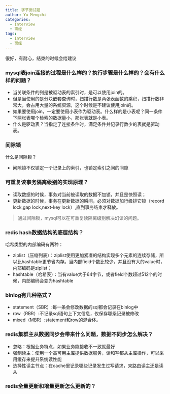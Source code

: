 ```yaml
---
title: 字节面试题
author: Yu Mengchi
categories:
  - Interview
  - 面经 
tags:
  - Interview
  - 面经
---
```

  
很好，有耐心，结束的时候会给建议
### mysql表join连接的过程是什么样的？执行步骤是什么样的？会有什么样的问题？
- 当关联条件的列是被驱动表的索引时，是可以使用join的。
- 但是当使用的是分块嵌套查询时，扫描行数是两张表函数的乘积，扫描行数非常大，会占用大量的系统资源，这个时候是不建议使用join的。
- 如果要使用join，一定要使用小表作为驱动表。什么样的是小表呢？同一条件下两张表哪个检索的数据量小，那张表就是小表。
- 什么是驱动表？当指定了连接条件时，满足条件并记录行数少的表就是驱动表。

### 间隙锁
什么是间隙锁？
- 间隙锁不仅锁定一个记录上的索引，也锁定索引之间的间隙

### 可重复读事务隔离级别的实现原理？
- 读取数据的时候，事务对当前被读取的数据不加锁，并且是快照读；
- 更新数据的时候，事务在更新数据的瞬间，必须对数据加行级排它锁（record lock,gap lock,next-key lock）,直到事务结束才释放。

> 通过间隙锁，mysql可以在可重复读隔离级别解决幻读的问题。

### redis hash数据结构的底层结构？

哈希类型的内部编码有两种：
- ziplist（压缩列表）：ziplist使用更加紧凑的结构实现多个元素的连续存储，所以比hashtable更节省内存。当内部field个数比较少，并且没有大的value时，内部编码是ziplist；
- hashtable（哈希表）：当有value大于64字节，或者field个数超过512个的时候，内部编码会变为hashtable

### binlog有几种格式？

- statement（SBR）:每一条会修改数据的sql都会记录在binlog中
- row（RBR）:不记录sql语句上下文信息，仅保存哪条记录被修改
- mixed（MBR）:statement和row的混合体。

### redis集群主从数据同步会带来什么问题，数据不同步怎么解决？

- 忽略：根据业务特点，如果业务能接收不一致就最好
- 强制读主：使用一个高可用主库提供数据服务，读和写都从主库操作，可以采用缓存来提升系统读性能
- 选择性读主节点：在cache里记录哪些记录发生过写请求，来路由读主还是读从

### redis全量更新和增量更新怎么更新的？



